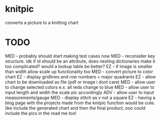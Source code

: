 # knitpic
converts a picture to a knitting chart

# TODO
MED - probably should start making test cases now
MED - reconsider key structure. idk if id should be an attribute, does nesting dictionaries make it too complicated? would a lookup table be better?
EZ - if image is smaller than width allow scale up functionality too
MED - convert picture to color chart
EZ - display gridlines and row numbers + major quadrants
EZ - allow chart to be downloaded as file (pdf or image i dont care)
MED - allow user to change selected colors
        e.x. all reds change to blue
MED - allow user to input length and width the scale pic accordingly
ADV - allow user to input measurements/gauge
MED - display stitch as v not a square
EZ - having a blog page with the projects made from the knitpic function would be cute. like include the generated chart and then the final product, ooo could include the pics in the read me too!

